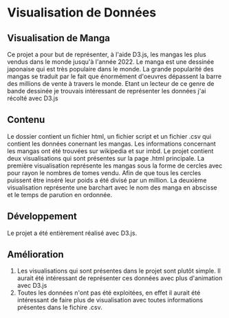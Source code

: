 # Visualisation de Données

## Visualisation de Manga 

Ce projet a pour but de représenter, à l'aide D3.js, les mangas les plus vendus dans le monde jusqu'à l'année 2022. Le manga est une dessinée japonaise qui est très populaire dans le monde. La grande popularité des mangas se traduit par le fait que énormément d'oeuvres dépassent la barre des millions de vente à travers le monde. Etant un lecteur de ce genre de bande dessinée je trouvais intéressant de représenter les données j'ai récolté avec D3.js

## Contenu

Le dossier contient un fichier html, un fichier script et un fichier .csv qui contient les données conernant les mangas. Les informations concernant les mangas ont été trouvées sur wikipedia et sur imbd. Le projet contient deux visualisations qui sont présentes sur la page .html principale. La première visualisation représente les mangas sous la forme de cercles avec pour rayon le nombres de tomes vendu. Afin de que tous les cercles puissent être inséré leur poids a été divisé par un million. La deuxième visualisation représente une barchart avec le nom des manga en abscisse et le temps de parution en ordonnée. 

## Développement

Le projet a été entièrement réalisé avec D3.js. 

## Amélioration 

1) Les visualisations qui sont présentes dans le projet sont plutôt simple. Il aurait été intéressant de représenter ces données avec plus d'animation avec D3.js
2) Toutes les données n'ont pas été exploitées, en effet il aurait été intéressant de faire plus de visualisation avec toutes informations présentes dans le fichire .csv.

